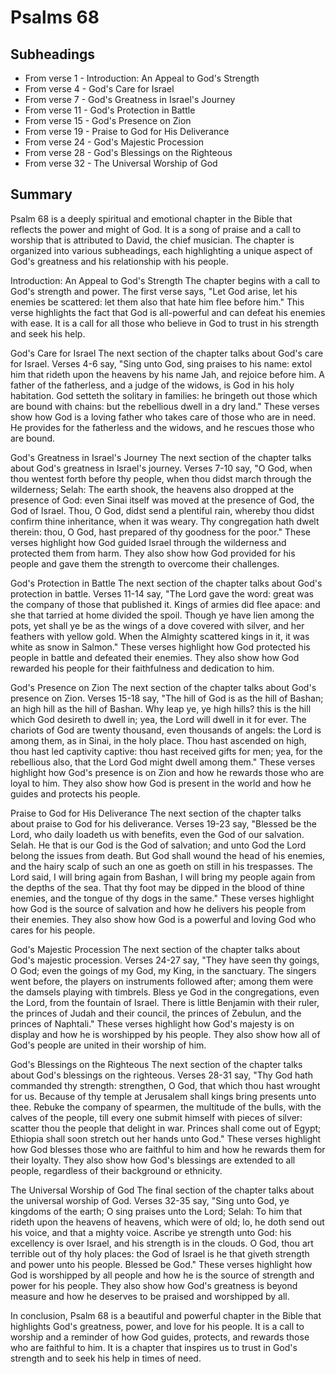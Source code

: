 # Psalms 68

## Subheadings

* From verse 1 - Introduction: An Appeal to God's Strength
* From verse 4 - God's Care for Israel
* From verse 7 - God's Greatness in Israel's Journey
* From verse 11 - God's Protection in Battle
* From verse 15 - God's Presence on Zion
* From verse 19 - Praise to God for His Deliverance
* From verse 24 - God's Majestic Procession
* From verse 28 - God's Blessings on the Righteous
* From verse 32 - The Universal Worship of God

## Summary

Psalm 68 is a deeply spiritual and emotional chapter in the Bible that reflects the power and might of God. It is a song of praise and a call to worship that is attributed to David, the chief musician. The chapter is organized into various subheadings, each highlighting a unique aspect of God's greatness and his relationship with his people.

Introduction: An Appeal to God's Strength
The chapter begins with a call to God's strength and power. The first verse says, "Let God arise, let his enemies be scattered: let them also that hate him flee before him." This verse highlights the fact that God is all-powerful and can defeat his enemies with ease. It is a call for all those who believe in God to trust in his strength and seek his help.

God's Care for Israel
The next section of the chapter talks about God's care for Israel. Verses 4-6 say, "Sing unto God, sing praises to his name: extol him that rideth upon the heavens by his name Jah, and rejoice before him. A father of the fatherless, and a judge of the widows, is God in his holy habitation. God setteth the solitary in families: he bringeth out those which are bound with chains: but the rebellious dwell in a dry land." These verses show how God is a loving father who takes care of those who are in need. He provides for the fatherless and the widows, and he rescues those who are bound.

God's Greatness in Israel's Journey
The next section of the chapter talks about God's greatness in Israel's journey. Verses 7-10 say, "O God, when thou wentest forth before thy people, when thou didst march through the wilderness; Selah: The earth shook, the heavens also dropped at the presence of God: even Sinai itself was moved at the presence of God, the God of Israel. Thou, O God, didst send a plentiful rain, whereby thou didst confirm thine inheritance, when it was weary. Thy congregation hath dwelt therein: thou, O God, hast prepared of thy goodness for the poor." These verses highlight how God guided Israel through the wilderness and protected them from harm. They also show how God provided for his people and gave them the strength to overcome their challenges.

God's Protection in Battle
The next section of the chapter talks about God's protection in battle. Verses 11-14 say, "The Lord gave the word: great was the company of those that published it. Kings of armies did flee apace: and she that tarried at home divided the spoil. Though ye have lien among the pots, yet shall ye be as the wings of a dove covered with silver, and her feathers with yellow gold. When the Almighty scattered kings in it, it was white as snow in Salmon." These verses highlight how God protected his people in battle and defeated their enemies. They also show how God rewarded his people for their faithfulness and dedication to him.

God's Presence on Zion
The next section of the chapter talks about God's presence on Zion. Verses 15-18 say, "The hill of God is as the hill of Bashan; an high hill as the hill of Bashan. Why leap ye, ye high hills? this is the hill which God desireth to dwell in; yea, the Lord will dwell in it for ever. The chariots of God are twenty thousand, even thousands of angels: the Lord is among them, as in Sinai, in the holy place. Thou hast ascended on high, thou hast led captivity captive: thou hast received gifts for men; yea, for the rebellious also, that the Lord God might dwell among them." These verses highlight how God's presence is on Zion and how he rewards those who are loyal to him. They also show how God is present in the world and how he guides and protects his people.

Praise to God for His Deliverance
The next section of the chapter talks about praise to God for his deliverance. Verses 19-23 say, "Blessed be the Lord, who daily loadeth us with benefits, even the God of our salvation. Selah. He that is our God is the God of salvation; and unto God the Lord belong the issues from death. But God shall wound the head of his enemies, and the hairy scalp of such an one as goeth on still in his trespasses. The Lord said, I will bring again from Bashan, I will bring my people again from the depths of the sea. That thy foot may be dipped in the blood of thine enemies, and the tongue of thy dogs in the same." These verses highlight how God is the source of salvation and how he delivers his people from their enemies. They also show how God is a powerful and loving God who cares for his people.

God's Majestic Procession
The next section of the chapter talks about God's majestic procession. Verses 24-27 say, "They have seen thy goings, O God; even the goings of my God, my King, in the sanctuary. The singers went before, the players on instruments followed after; among them were the damsels playing with timbrels. Bless ye God in the congregations, even the Lord, from the fountain of Israel. There is little Benjamin with their ruler, the princes of Judah and their council, the princes of Zebulun, and the princes of Naphtali." These verses highlight how God's majesty is on display and how he is worshipped by his people. They also show how all of God's people are united in their worship of him.

God's Blessings on the Righteous
The next section of the chapter talks about God's blessings on the righteous. Verses 28-31 say, "Thy God hath commanded thy strength: strengthen, O God, that which thou hast wrought for us. Because of thy temple at Jerusalem shall kings bring presents unto thee. Rebuke the company of spearmen, the multitude of the bulls, with the calves of the people, till every one submit himself with pieces of silver: scatter thou the people that delight in war. Princes shall come out of Egypt; Ethiopia shall soon stretch out her hands unto God." These verses highlight how God blesses those who are faithful to him and how he rewards them for their loyalty. They also show how God's blessings are extended to all people, regardless of their background or ethnicity.

The Universal Worship of God
The final section of the chapter talks about the universal worship of God. Verses 32-35 say, "Sing unto God, ye kingdoms of the earth; O sing praises unto the Lord; Selah: To him that rideth upon the heavens of heavens, which were of old; lo, he doth send out his voice, and that a mighty voice. Ascribe ye strength unto God: his excellency is over Israel, and his strength is in the clouds. O God, thou art terrible out of thy holy places: the God of Israel is he that giveth strength and power unto his people. Blessed be God." These verses highlight how God is worshipped by all people and how he is the source of strength and power for his people. They also show how God's greatness is beyond measure and how he deserves to be praised and worshipped by all.

In conclusion, Psalm 68 is a beautiful and powerful chapter in the Bible that highlights God's greatness, power, and love for his people. It is a call to worship and a reminder of how God guides, protects, and rewards those who are faithful to him. It is a chapter that inspires us to trust in God's strength and to seek his help in times of need.